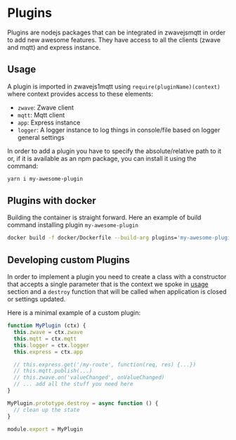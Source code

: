 # Plugins

Plugins are nodejs packages that can be integrated in zwavejsmqtt in order to add new awesome features. They have access to all the clients (zwave and mqtt) and express instance.

## Usage

A plugin is imported in zwavejs1mqtt using `require(pluginName)(context)` where context provides access to these elements:

- `zwave`: Zwave client
- `mqtt`: Mqtt client
- `app`: Express instance
- `logger`: A logger instance to log things in console/file based on logger general settings

In order to add a plugin you have to specify the absolute/relative path to it or, if it is available as an npm package, you can install it using the command:

```bash
yarn i my-awesome-plugin
```

## Plugins with docker

Building the container is straight forward. Here an example of build command installing plugin `my-awesome-plugin`

```bash
docker build -f docker/Dockerfile --build-arg plugins='my-awesome-plugin' -t <docker image name>:<tag> .
```

## Developing custom Plugins

In order to implement a plugin you need to create a class with a constructor that accepts a single parameter that is the context we spoke in [usage](#usage) section and a `destroy` function that will be called when application is closed or settings updated.

Here is a minimal example of a custom plugin:

```js
function MyPlugin (ctx) {
  this.zwave = ctx.zwave
  this.mqtt = ctx.mqtt
  this.logger = ctx.logger
  this.express = ctx.app

  // this.express.get('/my-route', function(req, res) {...})
  // this.mqtt.publish(...)
  // this.zwave.on('valueChanged', onValueChanged)
  // ... add all the stuff you need here
}

MyPlugin.prototype.destroy = async function () {
  // clean up the state
}

module.export = MyPlugin
```
